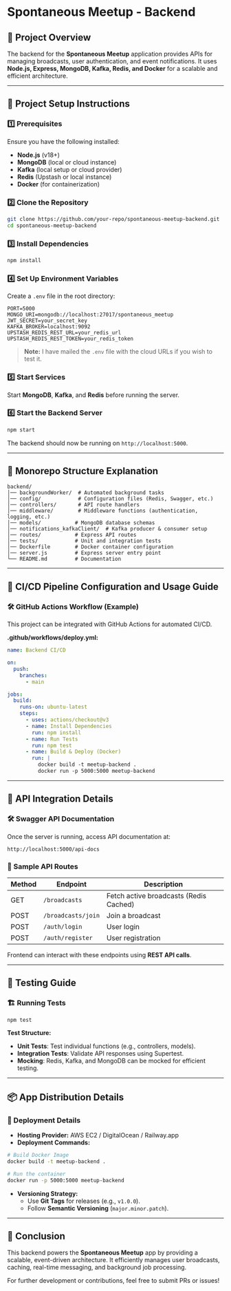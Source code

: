 # Spontaneous Meetup - Backend

## 📌 Project Overview

The backend for the **Spontaneous Meetup** application provides APIs for managing broadcasts, user authentication, and event notifications. It uses **Node.js, Express, MongoDB, Kafka, Redis, and Docker** for a scalable and efficient architecture.

---

## 🚀 Project Setup Instructions

### 1️⃣ Prerequisites

Ensure you have the following installed:

- **Node.js** (v18+)
- **MongoDB** (local or cloud instance)
- **Kafka** (local setup or cloud provider)
- **Redis** (Upstash or local instance)
- **Docker** (for containerization)

### 2️⃣ Clone the Repository

```bash
git clone https://github.com/your-repo/spontaneous-meetup-backend.git
cd spontaneous-meetup-backend
```

### 3️⃣ Install Dependencies

```bash
npm install
```

### 4️⃣ Set Up Environment Variables

Create a `.env` file in the root directory:

```
PORT=5000  
MONGO_URI=mongodb://localhost:27017/spontaneous_meetup  
JWT_SECRET=your_secret_key  
KAFKA_BROKER=localhost:9092  
UPSTASH_REDIS_REST_URL=your_redis_url  
UPSTASH_REDIS_REST_TOKEN=your_redis_token  
```

> **Note:** I have mailed the `.env` file with the cloud URLs if you wish to test it.

### 5️⃣ Start Services

Start **MongoDB**, **Kafka**, and **Redis** before running the server.

### 6️⃣ Start the Backend Server

```bash
npm start
```

The backend should now be running on `http://localhost:5000`.

---

## 📂 Monorepo Structure Explanation

```
backend/
│── backgroundWorker/  # Automated background tasks
│── config/            # Configuration files (Redis, Swagger, etc.)
│── controllers/       # API route handlers
│── middleware/        # Middleware functions (authentication, logging, etc.)
│── models/           # MongoDB database schemas
│── notifications_kafkaClient/  # Kafka producer & consumer setup
│── routes/           # Express API routes
│── tests/            # Unit and integration tests
│── Dockerfile        # Docker container configuration
│── server.js         # Express server entry point
└── README.md         # Documentation
```

---

## 🔄 CI/CD Pipeline Configuration and Usage Guide

### 🛠️ GitHub Actions Workflow (Example)

This project can be integrated with GitHub Actions for automated CI/CD.

**.github/workflows/deploy.yml:**

```yaml
name: Backend CI/CD

on:
  push:
    branches:
      - main

jobs:
  build:
    runs-on: ubuntu-latest
    steps:
      - uses: actions/checkout@v3
      - name: Install Dependencies
        run: npm install
      - name: Run Tests
        run: npm test
      - name: Build & Deploy (Docker)
        run: |
          docker build -t meetup-backend .
          docker run -p 5000:5000 meetup-backend
```

---

## 📡 API Integration Details

### 🛠️ Swagger API Documentation

Once the server is running, access API documentation at:

```
http://localhost:5000/api-docs
```

### 🔹 Sample API Routes

| Method | Endpoint           | Description                            |
| ------ | ------------------ | -------------------------------------- |
| GET    | `/broadcasts`      | Fetch active broadcasts (Redis Cached) |
| POST   | `/broadcasts/join` | Join a broadcast                       |
| POST   | `/auth/login`      | User login                             |
| POST   | `/auth/register`   | User registration                      |

Frontend can interact with these endpoints using **REST API calls**.

---

## 🧪 Testing Guide

### 🏗️ Running Tests

```bash
npm test
```

**Test Structure:**

- **Unit Tests**: Test individual functions (e.g., controllers, models).
- **Integration Tests**: Validate API responses using Supertest.
- **Mocking**: Redis, Kafka, and MongoDB can be mocked for efficient testing.

---

## 📦 App Distribution Details

### 🚀 Deployment Details

- **Hosting Provider:** AWS EC2 / DigitalOcean / Railway.app
- **Deployment Commands:**

```bash
# Build Docker Image
docker build -t meetup-backend .

# Run the container
docker run -p 5000:5000 meetup-backend
```

- **Versioning Strategy:**
  - Use **Git Tags** for releases (e.g., `v1.0.0`).
  - Follow **Semantic Versioning** (`major.minor.patch`).

---

## 🎯 Conclusion

This backend powers the **Spontaneous Meetup** app by providing a scalable, event-driven architecture. It efficiently manages user broadcasts, caching, real-time messaging, and background job processing.

For further development or contributions, feel free to submit PRs or issues!

